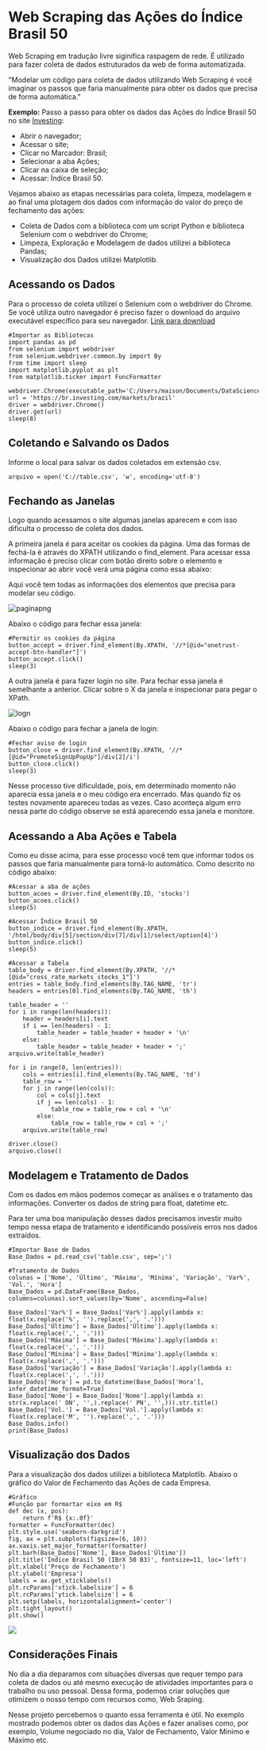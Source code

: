 # Web Scraping das Ações do Índice Brasil 50

Web Scraping em tradução livre siginifica raspagem de rede. É utilizado para fazer coleta de dados estruturados da web de forma automatizada.

"Modelar um código para coleta de dados utilizando Web Scraping é você imaginar os passos que faria manualmente para obter os dados que precisa de forma automática."

**Exemplo:** Passo a passo para obter os dados das Ações do Índice Brasil 50 no site [Investing](https://br.investing.com/markets/brazil):

* Abrir o navegador;
* Acessar o site;
* Clicar no Marcador: Brasil;
* Selecionar a aba Ações;
* Clicar na caixa de seleção;
* Acessar: Índice Brasil 50.

Vejamos abaixo as etapas necessárias para coleta, limpeza, modelagem e ao final uma plotagem dos dados com informação do valor do preço de fechamento das ações:

* Coleta de Dados com a biblioteca com um script Python e biblioteca Selenium com o webdriver do Chrome;
* Limpeza, Exploração e Modelagem de dados utilizei a biblioteca Pandas;
* Visualização dos Dados utilizei Matplotlib.


## Acessando os Dados

Para o processo de coleta utilizei o Selenium com o webdriver do Chrome. Se você utiliza outro navegador é preciso fazer o 
download do arquivo executável específico para seu navegador. [Link para download](https://www.selenium.dev/downloads)

```shell
#Importar as Bibliotecas
import pandas as pd
from selenium import webdriver
from selenium.webdriver.common.by import By
from time import sleep
import matplotlib.pyplot as plt
from matplotlib.ticker import FuncFormatter

webdriver.Chrome(executable_path='C:/Users/maison/Documents/DataScience/Portifolio/WebScraping/chromedriver.exe')
url = 'https://br.investing.com/markets/brazil'
driver = webdriver.Chrome()
driver.get(url)
sleep(8)
```


## Coletando e Salvando os Dados
Informe o local para salvar os dados coletados em extensão csv.

```shell
arquivo = open('C://table.csv', 'w', encoding='utf-8')
```


## Fechando as Janelas

Logo quando acessamos o site algumas janelas aparecem e com isso dificulta o processo de coleta dos dados. 

A primeira janela é para aceitar os cookies da página. Uma das formas de fechá-la é através do XPATH utilizando o find_element. Para acessar essa informação é preciso clicar com botão direito sobre o elemento e inspecionar ao abrir você verá uma página como essa abaixo:

Aqui você tem todas as informações dos elementos que precisa para modelar seu código.

![paginapng](https://user-images.githubusercontent.com/99361817/163293680-be51ec1a-a473-48fa-a30c-6b9c9928f6f1.png)

Abaixo o código para fechar essa janela:

```shell
#Permitir os cookies da página
button_accept = driver.find_element(By.XPATH, '//*[@id="onetrust-accept-btn-handler"]')
button_accept.click()
sleep(3)
```

A outra janela é para fazer login no site. Para fechar essa janela é semelhante a anterior. Clicar sobre o X da janela e inspecionar para pegar o XPath.

![logn](https://user-images.githubusercontent.com/99361817/163293996-21ebcb23-50d1-4170-9d65-44e376275475.png)


Abaixo o código para fechar a janela de login:

```shell
#Fechar aviso de login
button_close = driver.find_element(By.XPATH, '//*[@id="PromoteSignUpPopUp"]/div[2]/i')
button_close.click()
sleep(3)
```

Nesse processo tive dificuldade, pois, em determinado momento não aparecia essa janela e o meu código era encerrado. Mas quando fiz os testes novamente apareceu todas as vezes. Caso aconteça algum erro nessa parte do código observe se está aparecendo essa janela e monitore.


## Acessando a Aba Ações e Tabela

Como eu disse acima, para esse processo você tem que informar todos os passos que faria manualmente para torná-lo automático. Como descrito no código abaixo: 

```shell
#Acessar a aba de ações
button_acoes = driver.find_element(By.ID, 'stocks')
button_acoes.click()
sleep(5)

#Acessar Índice Brasil 50
button_indice = driver.find_element(By.XPATH, '/html/body/div[5]/section/div[7]/div[1]/select/option[4]')
button_indice.click()
sleep(5)

#Acessar a Tabela
table_body = driver.find_element(By.XPATH, '//*[@id="cross_rate_markets_stocks_1"]')
entries = table_body.find_elements(By.TAG_NAME, 'tr')
headers = entries[0].find_elements(By.TAG_NAME, 'th')

table_header = ''
for i in range(len(headers)):
    header = headers[i].text
    if i == len(headers) - 1:
        table_header = table_header + header + '\n'
    else:
        table_header = table_header + header + ';'
arquivo.write(table_header)

for i in range(0, len(entries)):
    cols = entries[i].find_elements(By.TAG_NAME, 'td')
    table_row = ''
    for j in range(len(cols)):
        col = cols[j].text
        if j == len(cols) - 1:
            table_row = table_row + col + '\n'
        else:
            table_row = table_row + col + ';'
    arquivo.write(table_row)

driver.close()
arquivo.close()
```


## Modelagem e Tratamento de Dados

Com os dados em mãos podemos começar as análises e o tratamento das informações. Converter os dados de string para float, datetime etc. 

Para ter uma boa manipulação desses dados precisamos investir muito tempo nessa etapa de tratamento e identificando possíveis erros nos dados extraídos.

```shell
#Importar Base de Dados
Base_Dados = pd.read_csv('table.csv', sep=';')

#Tratamento de Dados
colunas = ['Nome', 'Último', 'Máxima', 'Mínima', 'Variação', 'Var%', 'Vol.', 'Hora']
Base_Dados = pd.DataFrame(Base_Dados, columns=colunas).sort_values(by='Nome', ascending=False)

Base_Dados['Var%'] = Base_Dados['Var%'].apply(lambda x: float(x.replace('%', '').replace(',', '.')))
Base_Dados['Último'] = Base_Dados['Último'].apply(lambda x: float(x.replace(',', '.')))
Base_Dados['Máxima'] = Base_Dados['Máxima'].apply(lambda x: float(x.replace(',', '.')))
Base_Dados['Mínima'] = Base_Dados['Mínima'].apply(lambda x: float(x.replace(',', '.')))
Base_Dados['Variação'] = Base_Dados['Variação'].apply(lambda x: float(x.replace(',', '.')))
Base_Dados['Hora'] = pd.to_datetime(Base_Dados['Hora'], infer_datetime_format=True)
Base_Dados['Nome'] = Base_Dados['Nome'].apply(lambda x: str(x.replace(' ON', '',).replace(' PN', '',))).str.title()
Base_Dados['Vol.'] = Base_Dados['Vol.'].apply(lambda x: float(x.replace('M', '').replace(',', '.')))
Base_Dados.info()
print(Base_Dados)
```


## Visualização dos Dados

Para a visualização dos dados utilizei a biblioteca Matplotlib. Abaixo o gráfico do Valor de Fechamento das Ações de cada Empresa.

```shell
#Gráfico
#Função par formartar eixo em R$
def dec (x, pos):
    return f'R$ {x:.0f}'
formatter = FuncFormatter(dec)
plt.style.use('seaborn-darkgrid')
fig, ax = plt.subplots(figsize=(6, 10))
ax.xaxis.set_major_formatter(formatter)
plt.barh(Base_Dados['Nome'], Base_Dados['Último'])
plt.title('Índice Brasil 50 (IBrX 50 B3)', fontsize=11, loc='left')
plt.xlabel('Preço de Fechamento')
plt.ylabel('Empresa')
labels = ax.get_xticklabels()
plt.rcParams['xtick.labelsize'] = 6
plt.rcParams['ytick.labelsize'] = 6
plt.setp(labels, horizontalalignment='center')
plt.tight_layout()
plt.show()
```

<img src = "https://github.com/maisonhenrique/portifolio/blob/cf3fd424e366c5e34b0870e77868cc5482c4896b/Web_Scraping_Investing/Grafico.png" />


## Considerações Finais
No dia a dia deparamos com situações diversas que requer tempo para coleta de dados ou até mesmo execução de atividades importantes para o trabalho ou uso pessoal. Dessa forma, podemos criar soluções que otimizem o nosso tempo com recursos como, Web Sraping.

Nesse projeto percebemos o quanto essa ferramenta é útil. No exemplo mostrado podemos obter os dados das Ações e fazer analises como, por exemplo, Volume negociado no dia, Valor de Fechamento, Valor Mínimo e Máximo etc.


